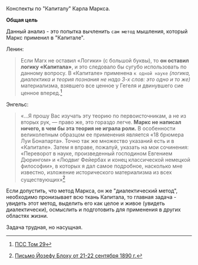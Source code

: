 Конспекты по "Капиталу" Карла Маркса.

**Общая цель**

Данный анализ - это попытка вычленить `сам метод` мышления, который Маркс применил в "Капитале". 

Ленин:
> Если Marx не оставил «Логики» (с большой буквы), то **он оставил логику «Капитала»**, и это следовало бы сугубо использовать по данному вопросу. В «Капитале» применена `к одной науке` *(логика, диалектика и теория познания не надо 3-х слов: это одно и то же)* материализма, взявшего все ценное у Гегеля и двинувшего сие ценное вперед.[^1]

Энгельс:
>«…Я прошу Вас изучать эту теорию по первоисточникам, а не из вторых рук, — право же, это гораздо легче. **Маркс не написал ничего, в чем бы эта теория не играла роли.** В особенности великолепным образцом ее применения является «18 брюмера Луи Бонапарта». Точно так же множество указаний есть и в «Капитале». Затем я вправе, пожалуй, указать на мои сочинения: «Переворот в науке, произведенный господином Евгением Дюрингом» и «Людвиг Фейербах и конец классической немецкой философии», в которых я дал самое подробное, насколько мне известно, изложение исторического материализма из всех существующих»[^2]


Если допустить, что метод Маркса, он же "диалектический метод", необходимо пронизывает всю ткань Капитала, то главная задача - увидеть этот метод, выделить его как целое и живое (увидеть диалектически), осмыслить и подготовить для применения в других областях жизни. 

Задача трудная, но насущная.











[^1]:[ ПСС Том 29](http://uaio.ru/vil/29.htm#:~:text=%D0%95%D1%81%D0%BB%D0%B8%20Marx%20%D0%BD%D0%B5,%D1%81%D0%B8%D0%B5%20%D1%86%D0%B5%D0%BD%D0%BD%D0%BE%D0%B5%20%D0%B2%D0%BF%D0%B5%D1%80%D0%B5%D0%B4.)

[^2]:[Письмо Йозефу Блоху от 21-22 сентября 1890 г.](http://filosof.historic.ru/books/item/f00/s01/z0001014/st000.shtml#:~:text=%D1%8F%20%D0%BF%D1%80%D0%BE%D1%88%D1%83%20%D0%92%D0%B0%D1%81,%D0%B8%D0%B7%20%D0%B2%D1%81%D0%B5%D1%85%20%D1%81%D1%83%D1%89%D0%B5%D1%81%D1%82%D0%B2%D1%83%D1%8E%D1%89%D0%B8%D1%85.)